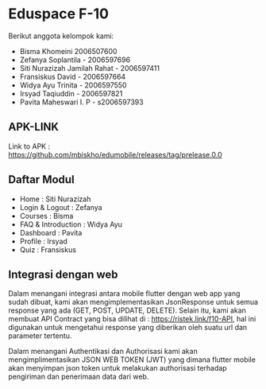 # Eduspace F-10

Berikut anggota kelompok kami:

- Bisma Khomeini  2006507600
- Zefanya Soplantila - 2006597696
- Siti Nurazizah Jamilah Rahat - 2006597411
- Fransiskus David - 2006597664
- Widya Ayu Trinita - 2006597550
- Irsyad Taqiuddin - 2006597821
- Pavita Maheswari I. P - s2006597393

## APK-LINK
Link to APK : https://github.com/mbiskho/edumobile/releases/tag/prelease.0.0

## Daftar Modul
- Home : Siti Nurazizah
- Login & Logout : Zefanya
- Courses : Bisma
- FAQ & Introduction : Widya Ayu
- Dashboard : Pavita
- Profile : Irsyad
- Quiz : Fransiskus

## Integrasi dengan web
Dalam menangani integrasi antara mobile flutter dengan web app yang sudah dibuat, kami akan mengimplementasikan JsonResponse 
untuk semua response yang ada (GET, POST, UPDATE, DELETE). Selain itu, kami akan membuat API Contract yang bisa dilihat di : https://ristek.link/f10-API, hal ini digunakan untuk mengetahui response yang diberikan oleh suatu url dan parameter tertentu.

Dalam menangani Authentikasi dan Authorisasi kami akan mengimplimentasikan JSON WEB TOKEN (JWT) yang dimana flutter mobile akan menyimpan json token untuk melakukan authorisasi terhadap pengiriman dan penerimaan data dari web.



